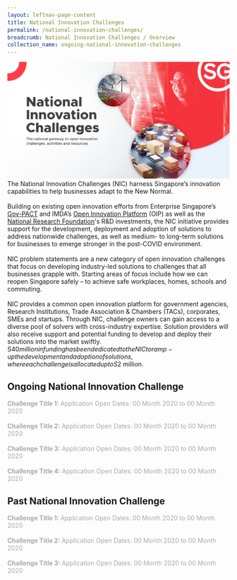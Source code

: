 ```yaml
---
layout: leftnav-page-content
title: National Innovation Challenges
permalink: /national-innovation-challenges/
breadcrumb: National Innovation Challenges / Overview
collection_name: ongoing-national-innovation-challenges
---
```

![1](/images/NIC-banner-1200x630.jpg)
<br>
The National Innovation Challenges (NIC) harness Singapore’s innovation capabilities to help businesses adapt to the New Normal.
<br><br>
Building on existing open innovation efforts from Enterprise Singapore’s [Gov-PACT](https://gov-pact.ipi-singapore.org) and IMDA’s [Open Innovation Platform](https://www.openinnovation.sg/about) (OIP) as well as the [National Research Foundation](https://www.nrf.gov.sg)'s R&D investments, the NIC initiative provides support for the development, deployment and adoption of solutions to address nationwide challenges, as well as medium- to long-term solutions for businesses to emerge stronger in the post-COVID environment.
<br><br>
NIC problem statements are a new category of open innovation challenges that focus on developing industry-led solutions to challenges that all businesses grapple with. Starting areas of focus include how we can reopen Singapore safely – to achieve safe workplaces, homes, schools and commuting.
<br><br>
NIC provides a common open innovation platform for government agencies, Research Institutions, Trade Association & Chambers (TACs), corporates, SMEs and startups. Through NIC, challenge owners can gain access to a diverse pool of solvers with cross-industry expertise. Solution providers will also receive support and potential funding to develop and deploy their solutions into the market swiftly. S$40 million in funding has been dedicated to the NIC to ramp-up the development and adoption of solutions, where each challenge is allocated up to S$2 million.

## Ongoing National Innovation Challenge ##
<font color="#a9a9a9"><b>Challenge Title 1: </b>Application Open Dates: 00 Month 2020 to 00 Month 2020</font><br><br>
<font color="#a9a9a9"><b>Challenge Title 2: </b>Application Open Dates: 00 Month 2020 to 00 Month 2020</font><br><br>
<font color="#a9a9a9"><b>Challenge Title 3: </b>Application Open Dates: 00 Month 2020 to 00 Month 2020</font><br><br>
<font color="#a9a9a9"><b>Challenge Title 4: </b>Application Open Dates: 00 Month 2020 to 00 Month 2020</font>

## Past National Innovation Challenge ##
<font color="#a9a9a9"><b>Challenge Title 1: </b>Application Open Dates: 00 Month 2020 to 00 Month 2020</font><br><br>
<font color="#a9a9a9"><b>Challenge Title 2: </b>Application Open Dates: 00 Month 2020 to 00 Month 2020</font><br><br>
<font color="#a9a9a9"><b>Challenge Title 3: </b>Application Open Dates: 00 Month 2020 to 00 Month 2020</font><br><br>
